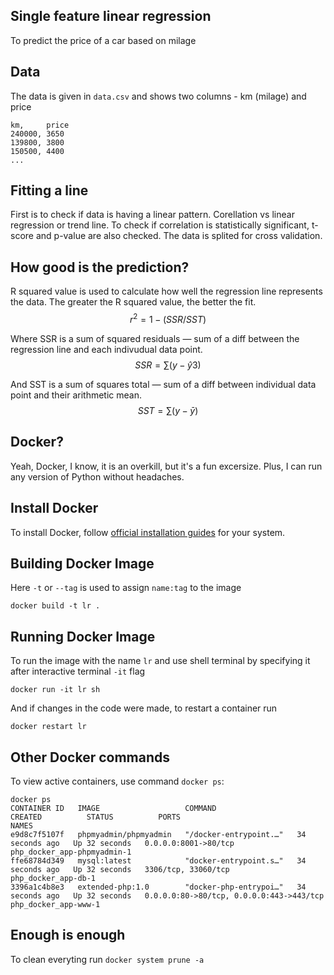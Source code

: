 
## Single feature linear regression
To predict the price of a car based on milage

## Data
The data is given in ```data.csv``` and shows two columns - km (milage) and 
price
```shell
km,     price
240000, 3650
139800, 3800
150500, 4400
...
```

## Fitting a line
First is to check if data is having a linear pattern. Corellation vs linear 
regression or trend line. To check if correlation is statistically significant, 
t-score and p-value are also checked. The data is splited for cross validation.

## How good is the prediction?
R squared value is used to calculate how well the regression line represents 
the data. The greater the R squared value, the better the fit.
$$r^2 = 1 - (SSR/SST)$$

Where SSR is a sum of squared residuals — sum of a diff between the regression 
line and each indivudual data point.
$$SSR = \sum(y-\hat{y}3)$$

And SST is a sum of squares total — sum of a diff between individual data point 
and their arithmetic mean.
$$SST = \sum(y-\bar{y})$$

## Docker?
Yeah, Docker, I know, it is an overkill, but it's a fun excersize. Plus, I can 
run any version of Python without headaches.

## Install Docker
To install Docker, follow [official installation guides](https://docs.docker.com/get-docker/) 
for your system.

## Building Docker Image
Here ```-t``` or ```--tag``` is used to assign ```name:tag``` to the image
```shell
docker build -t lr .
```

## Running Docker Image
To run the image with the name ```lr``` and use shell terminal by specifying it 
after interactive terminal ```-it``` flag
```shell
docker run -it lr sh
```
And if changes in the code were made, to restart a container run
```shell
docker restart lr
```

## Other Docker commands
To view active containers, use command ```docker ps```:
```shell
docker ps
CONTAINER ID   IMAGE                   COMMAND                  CREATED          STATUS          PORTS                                      NAMES
e9d8c7f5107f   phpmyadmin/phpmyadmin   "/docker-entrypoint.…"   34 seconds ago   Up 32 seconds   0.0.0.0:8001->80/tcp                       php_docker_app-phpmyadmin-1
ffe68784d349   mysql:latest            "docker-entrypoint.s…"   34 seconds ago   Up 32 seconds   3306/tcp, 33060/tcp                        php_docker_app-db-1
3396a1c4b8e3   extended-php:1.0        "docker-php-entrypoi…"   34 seconds ago   Up 32 seconds   0.0.0.0:80->80/tcp, 0.0.0.0:443->443/tcp   php_docker_app-www-1
```

## Enough is enough
To clean everyting run ```docker system prune -a```
